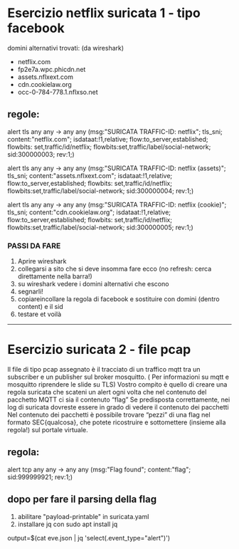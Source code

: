 # Esercizio netflix suricata 1 - tipo facebook

domini alternativi trovati: (da wireshark)
- netflix.com
- fp2e7a.wpc.phicdn.net
- assets.nflxext.com
- cdn.cookielaw.org
- occ-0-784-778.1.nflxso.net

## regole:

alert tls any any -> any any (msg:"SURICATA TRAFFIC-ID: netflix"; tls_sni; content:"netflix.com"; isdataat:!1,relative; flow:to_server,established; flowbits: set,traffic/id/netflix; flowbits:set,traffic/label/social-network; sid:300000003; rev:1;)

alert tls any any -> any any (msg:"SURICATA TRAFFIC-ID: netflix (assets)"; tls_sni; content:"assets.nflxext.com"; isdataat:!1,relative; flow:to_server,established; flowbits: set,traffic/id/netflix; flowbits:set,traffic/label/social-network; sid:300000004; rev:1;)

alert tls any any -> any any (msg:"SURICATA TRAFFIC-ID: netflix (cookie)"; tls_sni; content:"cdn.cookielaw.org"; isdataat:!1,relative; flow:to_server,established; flowbits: set,traffic/id/netflix; flowbits:set,traffic/label/social-network; sid:300000005; rev:1;)

### PASSI DA FARE
1. Aprire wireshark 
2. collegarsi a sito che si deve insomma fare ecco (no refresh: cerca direttamente nella barra!)
3. su wireshark vedere i domini alternativi che escono
4. segnarli! 
5. copiareincollare la regola di facebook e sostituire con domini (dentro content) e il sid 
6. testare et voilà 

----------------------------------

# Esercizio suricata 2 - file pcap

Il file di tipo pcap assegnato è il tracciato di un traffico mqtt tra un subscriber e un publisher sul broker mosquitto.
( Per informazioni su mqtt e mosquitto riprendere le slide su TLS)
Vostro compito è quello di creare una regola suricata che scateni un alert ogni volta che nel contenuto del pacchetto MQTT ci sia il contenuto “flag”
Se predisposta correttamente, nei log di suricata dovreste essere in grado di vedere il contenuto dei pacchetti
Nel contenuto dei pacchetti è possibile trovare “pezzi” di una flag nel formato SEC{qualcosa}, che potete ricostruire e sottomettere (insieme alla regola!) sul portale virtuale.


## regola: 

alert tcp any any -> any any (msg:"Flag found"; content:"flag"; sid:999999921; rev:1;)

## dopo per fare il parsing della flag
1. abilitare "payload-printable" in suricata.yaml
2. installare jq con sudo apt install jq

output=$(cat eve.json | jq 'select(.event_type="alert")')





